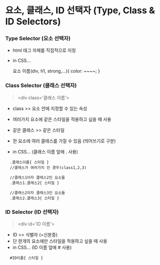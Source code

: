 # 요소, 클래스, ID 선택자 (Type, Class & ID Selectors)

### Type Selector (요소 선택자)

- html 태그 자체를 직접적으로 지칭
- in CSS...

  요소 이름(div, h1, strong,...){
  color: ~~~~;
  }

### Class Selector (클래스 선택자)

> \<div class='클래스 이름'\>

- class >> 요소 안에 지정할 수 있는 속성

- 여러가지 요소에 같은 스타일을 적용하고 싶을 때 사용
- 같은 클래스 >> 같은 스타일
- 한 요소에 여러 클래스를 가질 수 있음 (띄어쓰기로 구분)
- in CSS... (클래스 이름 앞에 . 사용)

```
  .클래스이름{ 스타일 }
  //클래스가 여러가지 인 경우(class1,2,3)

  //클래스1이자 클래스2인 요소들
  .클래스1.클래스2{ 스타일 }

  //클래스2이자 클래스3인 요소들
  .클래스2.클래스3{ 스타일 }
```

### ID Selector (ID 선택자)

> \<div id='ID 이름'\>

- ID >> 식별자 (=신분증)
- 단 한개의 요소에만 스타일을 적용하고 싶을 때 사용
- in CSS... (ID 이름 앞에 # 사용)

```
  #ID이름{ 스타일 }
```

